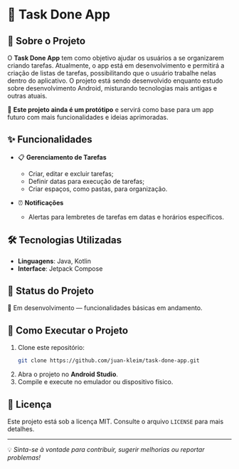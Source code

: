 # 📌 Task Done App

## 📖 Sobre o Projeto
O **Task Done App** tem como objetivo ajudar os usuários a se organizarem criando tarefas. Atualmente, o app está em desenvolvimento e permitirá a criação de listas de tarefas, possibilitando que o usuário trabalhe nelas dentro do aplicativo. O projeto está sendo desenvolvido enquanto estudo sobre desenvolvimento Android, misturando tecnologias mais antigas e outras atuais.

🚧 **Este projeto ainda é um protótipo** e servirá como base para um app futuro com mais funcionalidades e ideias aprimoradas.

## ✨ Funcionalidades
- 📋 **Gerenciamento de Tarefas**
  - Criar, editar e excluir tarefas;
  - Definir datas para execução de tarefas;
  - Criar espaços, como pastas, para organização.
   
- ⏰ **Notificações**
  - Alertas para lembretes de tarefas em datas e horários específicos.

## 🛠️ Tecnologias Utilizadas
- **Linguagens**: Java, Kotlin
- **Interface**: Jetpack Compose

## 📌 Status do Projeto
🚀 Em desenvolvimento — funcionalidades básicas em andamento.

## 📂 Como Executar o Projeto
1. Clone este repositório:
   ```bash
   git clone https://github.com/juan-kleim/task-done-app.git
   ```
2. Abra o projeto no **Android Studio**.
3. Compile e execute no emulador ou dispositivo físico.

## 📜 Licença
Este projeto está sob a licença MIT. Consulte o arquivo `LICENSE` para mais detalhes.

---
💡 *Sinta-se à vontade para contribuir, sugerir melhorias ou reportar problemas!*
